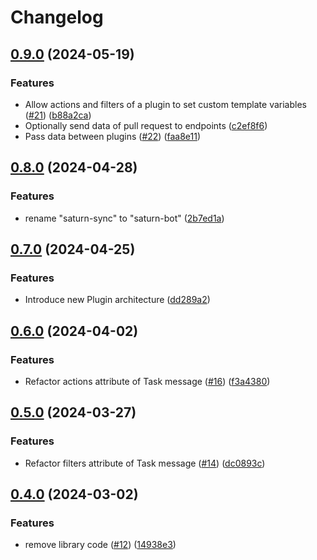 # Changelog

## [0.9.0](https://github.com/wndhydrnt/saturn-bot-protocol/compare/v0.8.0...v0.9.0) (2024-05-19)


### Features

* Allow actions and filters of a plugin to set custom template variables ([#21](https://github.com/wndhydrnt/saturn-bot-protocol/issues/21)) ([b88a2ca](https://github.com/wndhydrnt/saturn-bot-protocol/commit/b88a2ca9cf0c7b3e7b53c35c018e14af878a2bd6))
* Optionally send data of pull request to endpoints ([c2ef8f6](https://github.com/wndhydrnt/saturn-bot-protocol/commit/c2ef8f68ce91648061f5486706b3da0715fcebfa))
* Pass data between plugins ([#22](https://github.com/wndhydrnt/saturn-bot-protocol/issues/22)) ([faa8e11](https://github.com/wndhydrnt/saturn-bot-protocol/commit/faa8e11f3e6ba6cd83e6718592f6f9d64bf30bc2))

## [0.8.0](https://github.com/wndhydrnt/saturn-bot-protocol/compare/v0.7.0...v0.8.0) (2024-04-28)


### Features

* rename "saturn-sync" to "saturn-bot" ([2b7ed1a](https://github.com/wndhydrnt/saturn-bot-protocol/commit/2b7ed1a3b24986f619629bc3d16f1465a130fc19))

## [0.7.0](https://github.com/wndhydrnt/saturn-bot-protocol/compare/v0.6.0...v0.7.0) (2024-04-25)

### Features

- Introduce new Plugin architecture ([dd289a2](https://github.com/wndhydrnt/saturn-bot-protocol/commit/dd289a258d37210df92a473c270e9685c91ccb4e))

## [0.6.0](https://github.com/wndhydrnt/saturn-bot-protocol/compare/v0.5.0...v0.6.0) (2024-04-02)

### Features

- Refactor actions attribute of Task message ([#16](https://github.com/wndhydrnt/saturn-bot-protocol/issues/16)) ([f3a4380](https://github.com/wndhydrnt/saturn-bot-protocol/commit/f3a438081428b01de7b7cc5b91bd876dc70c721c))

## [0.5.0](https://github.com/wndhydrnt/saturn-bot-protocol/compare/v0.4.0...v0.5.0) (2024-03-27)

### Features

- Refactor filters attribute of Task message ([#14](https://github.com/wndhydrnt/saturn-bot-protocol/issues/14)) ([dc0893c](https://github.com/wndhydrnt/saturn-bot-protocol/commit/dc0893cbeef27d2287d92541f339c200591fd8bc))

## [0.4.0](https://github.com/wndhydrnt/saturn-bot-protocol/compare/v0.3.0...v0.4.0) (2024-03-02)

### Features

- remove library code ([#12](https://github.com/wndhydrnt/saturn-bot-protocol/issues/12)) ([14938e3](https://github.com/wndhydrnt/saturn-bot-protocol/commit/14938e3e63e55b1f2eeb4c0178e5d7c53a801341))
